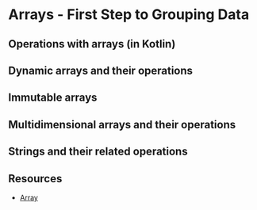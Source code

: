 # Arrays - First Step to Grouping Data

## Operations with arrays (in Kotlin)

## Dynamic arrays and their operations

## Immutable arrays

## Multidimensional arrays and their operations

## Strings and their related operations

## Resources

- [Array](https://kotlinlang.org/api/latest/jvm/stdlib/kotlin/-array/)

